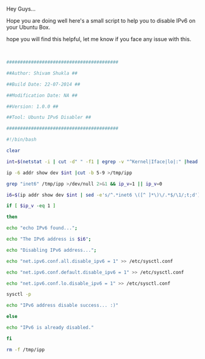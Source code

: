 Hey Guys...

Hope you are doing well here's a small script to help you to disable IPv6 on your Ubuntu Box.

hope you will find this helpful, let me know if you face any issue with this.

 

```bash
#########################################

##Author: Shivam Shukla ##

##Build Date: 22-07-2014 ##

##Modification Date: NA ##

##Version: 1.0.0 ##

##Tool: Ubuntu IPv6 Disabler ##

#########################################

#!/bin/bash

clear

int=$(netstat -i | cut -d" " -f1 | egrep -v "^Kernel|Iface|lo|:" |head -1)

ip -6 addr show dev $int |cut -b 5-9 >/tmp/ipp

grep "inet6" /tmp/ipp >/dev/null 2>&1 && ip_v=1 || ip_v=0

i6=$(ip addr show dev $int | sed -e's/^.*inet6 \([^ ]*\)\/.*$/\1/;t;d')

if [ $ip_v -eq 1 ]

then

echo "echo IPv6 found...";

echo "The IPv6 address is $i6";

echo "Disabling IPv6 address...";

echo "net.ipv6.conf.all.disable_ipv6 = 1" >> /etc/sysctl.conf

echo "net.ipv6.conf.default.disable_ipv6 = 1" >> /etc/sysctl.conf

echo "net.ipv6.conf.lo.disable_ipv6 = 1" >> /etc/sysctl.conf

sysctl -p

echo "IPv6 address disable success... :)"

else

echo "IPv6 is already disabled."

fi

rm -f /tmp/ipp
```
